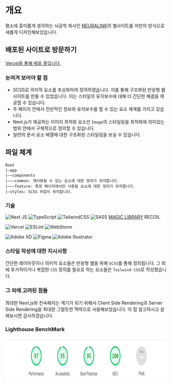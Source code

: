 # 개요
평소에 흥미롭게 생각하는 뇌공학 회사인 <a href="https://neuralink.com">NEURALINK</a>의 웹사이트를 저만의 방식으로 새롭게 디자인해보았습니다.
## 배포된 사이트로 방문하기
<a href="https://neuralink-redesign.vercel.app/">Vercel을 통해 배포 중입니다.</a>
### 눈여겨 보어야 할 점
* SCSS로 의미적 요소를 추상화하여 정의하였습니다. 이를 통해 구조화된 반응형 웹 사이트를 만들 수 있었습니다. 이는 스타일의 유지보수에 대해 더 간단한 해결을 제공할 수 있습니다.
* 주 페이지 안에서 전반적인 정보와 유지보수를 할 수 있는 요소 체계를 가지고 있습니다.
* Next.js가 제공하는 이미지 최적화 요소인 `Image`의 스타일링을 최적화에 의미있는 범위 안에서 구체적으로 정의할 수 있습니다.
* 일련의 문서 요소 배열에 대한 구조화된 스타일링을 보실 수 있습니다.
##  파일 체계
```
Root
|—app
|——components
|———common: 재사용될 수 있는 요소에 대한 정의가 위치합니다.
|———feature: 특정 페이지에서만 사용될 요소에 대한 정의가 위치합니다.
|—styles: SCSS 파일이 위치합니다.
```
### 기술
![Next JS](https://img.shields.io/badge/Next-black?style=for-the-badge&logo=next.js&logoColor=white)
![TypeScript](https://img.shields.io/badge/typescript-%23007ACC.svg?style=for-the-badge&logo=typescript&logoColor=white)
![TailwindCSS](https://img.shields.io/badge/tailwindcss-%2338B2AC.svg?style=for-the-badge&logo=tailwind-css&logoColor=white)
![SASS](https://img.shields.io/badge/SASS-hotpink.svg?style=for-the-badge&logo=SASS&logoColor=white)
<a href="https://minimamente.com/project/magic">MAGIC LIBRARY</a> RECOIL

![Vercel](https://img.shields.io/badge/vercel-%23000000.svg?style=for-the-badge&logo=vercel&logoColor=white)
![ESLint](https://img.shields.io/badge/ESLint-4B3263?style=for-the-badge&logo=eslint&logoColor=white)
![WebStorm](https://img.shields.io/badge/webstorm-143?style=for-the-badge&logo=webstorm&logoColor=white&color=black)

![Adobe XD](https://img.shields.io/badge/Adobe%20XD-470137?style=for-the-badge&logo=Adobe%20XD&logoColor=#FF61F6)
![Figma](https://img.shields.io/badge/figma-%23F24E1E.svg?style=for-the-badge&logo=figma&logoColor=white)
![Adobe Illustrator](https://img.shields.io/badge/adobe%20illustrator-%23FF9A00.svg?style=for-the-badge&logo=adobe%20illustrator&logoColor=white)

### 스타일 작성에 대한 지시사항
간단한 레이아웃이나 의미적 요소들은 반응형 웹을 위해 `SCSS`를 통해 정의됩니다. 그 외에 추가적이거나 복잡한 `CSS` 정의를 필요로 하는 요소들은 `Tailwind CSS`로 작성했습니다.

### 그 외에 고려된 점들
최대한 Next.js와 친숙해지는 계기가 되기 위해서 Client Side Rendering과 Server Side Rendering을 최대한 그럴듯한 맥락으로 사용해보았습니다. 이 점 참고하시고 살펴보시면 감사하겠습니다.

### Lighthouse BenchMark
<img alt="lighthouse benchmark" src="/light_house_benchmark.png" width="919" height="135">
